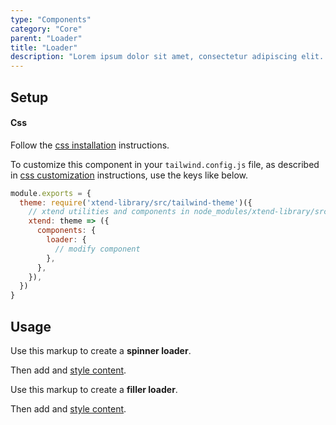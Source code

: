 ```yaml
---
type: "Components"
category: "Core"
parent: "Loader"
title: "Loader"
description: "Lorem ipsum dolor sit amet, consectetur adipiscing elit. Nunc tempus laoreet leo sit amet iaculis."
---
```


## Setup

#### Css

Follow the [css installation](/introduction/getting-started/setup#css-installation) instructions.

To customize this component in your `tailwind.config.js` file, as described in [css customization](/introduction/getting-started/setup#css-customization) instructions, use the keys like below.

```jsx
module.exports = {
  theme: require('xtend-library/src/tailwind-theme')({
    // xtend utilities and components in node_modules/xtend-library/src/tailwind-xtend.js
    xtend: theme => ({
      components: {
        loader: {
          // modify component
        },
      },
    }),
  })
}
```

## Usage

Use this markup to create a **spinner loader**.

<script type="text/plain" class="language-markup">
  <div class="loader">
    <div class="spinner">
      <svg viewBox="0 0 250 250">
        <circle cx="120" cy="120" r="100" stroke-dasharray="628" stroke-dashoffset="628" pathLength="628" class="stroke-current"/>
      </svg>
      <svg viewBox="0 0 250 250" preserveAspectRatio="xMinYMin meet">
        <circle cx="120" cy="120" r="100" stroke-dasharray="628" stroke-dashoffset="628" pathLength="628" class="stroke-current opacity-25"/>
      </svg>
    </div>
  </div>
</script>

Then add and [style content](/components/core/loader/content#spinner).

Use this markup to create a **filler loader**.

<script type="text/plain" class="language-markup">
  <span class="loader">
    <span class="filler">
      <span class="bg-current"></span>
      <span class="bg-current opacity-25"></span>
    </span>
  </span>
</script>

Then add and [style content](/components/core/loader/content#filler).
